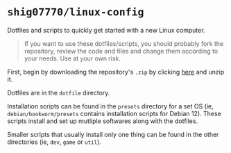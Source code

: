 # `shig07770/linux-config`
Dotfiles and scripts to quickly get started with a new Linux computer.

> If you want to use these dotfiles/scripts, you should probably fork the repository, review the code and files and change them according to your needs. Use at your own risk.

First, begin by downloading the repository's `.zip` by clicking [here](https://codeload.github.com/shig07770/linux-config/zip/refs/heads/master) and unzip it.

Dotfiles are in the `dotfile` directory.

Installation scripts can be found in the `presets` directory for a set OS (ie, `debian/bookworm/presets` contains installation scripts for Debian 12). These scripts install and set up mutliple softwares along with the dotfiles.

Smaller scripts that usually install only one thing can be found in the other directories (ie, `dev`, `game` or `util`).
